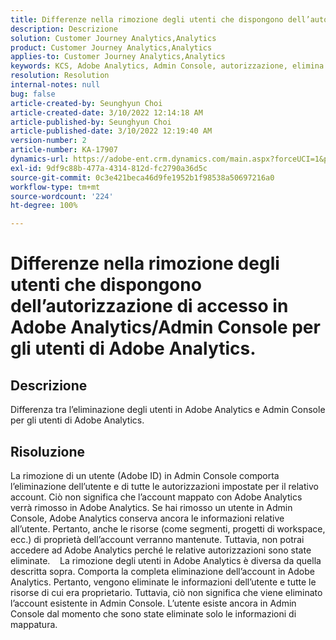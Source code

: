 ```yaml
---
title: Differenze nella rimozione degli utenti che dispongono dell’autorizzazione di accesso in Adobe Analytics/Admin Console per gli utenti di Adobe Analytics.
description: Descrizione
solution: Customer Journey Analytics,Analytics
product: Customer Journey Analytics,Analytics
applies-to: Customer Journey Analytics,Analytics
keywords: KCS, Adobe Analytics, Admin Console, autorizzazione, elimina utente, rimozione utente
resolution: Resolution
internal-notes: null
bug: false
article-created-by: Seunghyun Choi
article-created-date: 3/10/2022 12:14:18 AM
article-published-by: Seunghyun Choi
article-published-date: 3/10/2022 12:19:40 AM
version-number: 2
article-number: KA-17907
dynamics-url: https://adobe-ent.crm.dynamics.com/main.aspx?forceUCI=1&pagetype=entityrecord&etn=knowledgearticle&id=ac67bd03-07a0-ec11-b400-0022480b0a3e
exl-id: 9df9c88b-477a-4314-812d-fc2790a36d5c
source-git-commit: 0c3e421beca46d9fe1952b1f98538a50697216a0
workflow-type: tm+mt
source-wordcount: '224'
ht-degree: 100%

---
```


# Differenze nella rimozione degli utenti che dispongono dell’autorizzazione di accesso in Adobe Analytics/Admin Console per gli utenti di Adobe Analytics.

## Descrizione


Differenza tra l’eliminazione degli utenti in Adobe Analytics e Admin Console per gli utenti di Adobe Analytics.


## Risoluzione


La rimozione di un utente (Adobe ID) in Admin Console comporta l’eliminazione dell’utente e di tutte le autorizzazioni impostate per il relativo account.
Ciò non significa che l’account mappato con Adobe Analytics verrà rimosso in Adobe Analytics. Se hai rimosso un utente in Admin Console, Adobe Analytics conserva ancora le informazioni relative all’utente. Pertanto, anche le risorse (come segmenti, progetti di workspace, ecc.) di proprietà dell’account verranno mantenute. Tuttavia, non potrai accedere ad Adobe Analytics perché le relative autorizzazioni sono state eliminate.
  
La rimozione degli utenti in Adobe Analytics è diversa da quella descritta sopra. Comporta la completa eliminazione dell’account in Adobe Analytics.
Pertanto, vengono eliminate le informazioni dell’utente e tutte le risorse di cui era proprietario. Tuttavia, ciò non significa che viene eliminato l’account esistente in Admin Console. L’utente esiste ancora in Admin Console dal momento che sono state eliminate solo le informazioni di mappatura.
